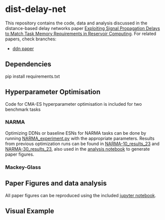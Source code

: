 # dist-delay-net
This repository contains the code, data and analysis discussed in the distance-based delay networks paper [Exploiting Signal Propagation Delays to Match Task Memory Requirements in Reservoir Computing](https://doi.org/10.3390/biomimetics9060355). For related papers, check branches:
- [ddn paper]()

## Dependencies
pip install requirements.txt

## Hyperparameter Optimisation
Code for CMA-ES hyperparameter optimisation is included for two benchmark tasks

### NARMA
Optimizing DDNs or baseline ESNs for NARMA tasks can be done by running [NARMA_experiment.py](NARMA_experiment.py) with the appropriate parameters. Results from previous optimization runs can be found in [NARMA-10_results_23](NARMA-10_results_23) and [NARMA-30_results_23](NARMA-30_results_23), also used in the [analysis notebook](analysis.ipynb) to generate paper figures.

### Mackey-Glass

## Paper Figures and data analysis
All paper figures can be reproduced using the included [jupyter notebook](analysis.ipynb).

## Visual Example
